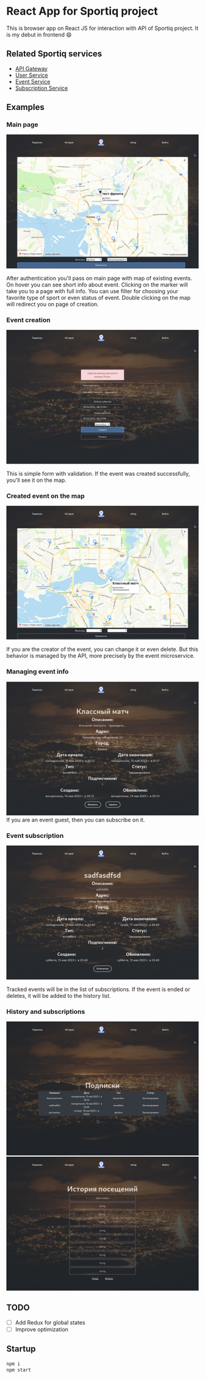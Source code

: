 # React App for Sportiq project

This is browser app on React JS for interaction with API of Sportiq project. It is my debut in frontend 😄

## Related Sportiq services

- [API Gateway](https://github.com/Str1kez/SportiqAPIGateway)
- [User Service](https://github.com/Str1kez/SportiqUserService)
- [Event Service](https://github.com/Str1kez/SportiqEventService)
- [Subscription Service](https://github.com/Str1kez/SportiqSubscriptionService)

## Examples

### Main page

![main page](/screenshots/Pasted%20image%2020230517155417.png)

After authentication you'll pass on main page with map of existing events. On hover you can see short info about event. Clicking on the marker will take you to a page with full info. You can use filter for choosing your favorite type of sport or even status of event. Double clicking on the map will redirect you on page of creation.

### Event creation

![event creation](/screenshots/Pasted%20image%2020230517155643.png)

This is simple form with validation. If the event was created successfully, you'll see it on the map.

### Created event on the map

![created event](/screenshots/Pasted%20image%2020230517155758.png)

If you are the creator of the event, you can change it or even delete. But this behavior is managed by the API, more precisely by the event microservice.

### Managing event info

![event info](/screenshots/Pasted%20image%2020230517160342.png)
If you are an event guest, then you can subscribe on it.

### Event subscription

![subscribe on event](/screenshots/Pasted%20image%2020230517160713.png)

Tracked events will be in the list of subscriptions. If the event is ended or deletes, it will be added to the history list.

### History and subscriptions

![subscriptions](/screenshots/Pasted%20image%2020230517160851.png)
![history](/screenshots/Pasted%20image%2020230517161743.png)

## TODO

- [ ] Add Redux for global states
- [ ] Improve optimization

## Startup

```commandline
npm i
npm start
```
